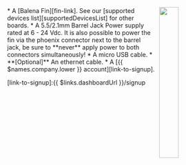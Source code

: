 <img style="float: right;padding-left: 10px;" src="/img/fincm3/fincm3.jpg" width="30%">
* A [Balena Fin][fin-link]. See our [supported devices list][supportedDevicesList] for other boards.
* A 5.5/2.1mm Barrel Jack Power supply rated at 6 - 24 Vdc. It is also possible to power the fin via the phoenix connector next to the barrel jack, be sure to **never** apply power to both connectors simultaneously!
* A micro USB cable.
* **[Optional]** An ethernet cable.
* A [{{ $names.company.lower }} account][link-to-signup].

[fin-link]:https://store.resin.io/collections/balena-fin-home-page/products/fin-8gb
[supportedDevicesList]:/hardware/devices/ 
[link-to-signup]:{{ $links.dashboardUrl }}/signup
